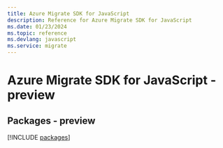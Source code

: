 ```yaml
---
title: Azure Migrate SDK for JavaScript
description: Reference for Azure Migrate SDK for JavaScript
ms.date: 01/23/2024
ms.topic: reference
ms.devlang: javascript
ms.service: migrate
---
```

# Azure Migrate SDK for JavaScript - preview
## Packages - preview
[!INCLUDE [packages](migrate-index.md)]
